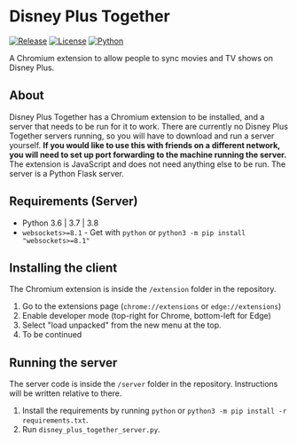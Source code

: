 # Disney Plus Together
<!-- Shields.io Badges -->
[![Release](https://img.shields.io/github/v/release/MysteryBlokHed/DisneyPlusTogether?style=flat-square)](https://github.com/MysteryBlokHed/DisneyPlusTogether/releases)
[![License](https://img.shields.io/github/license/MysteryBlokHed/DisneyPlusTogether?style=flat-square)](https://github.com/MysteryBlokHed/DisneyPlusTogether/blob/master/LICENSE)
[![Python](https://img.shields.io/badge/python-3.6%20%7C%203.7%20%7C%203.8-blue?style=flat-square)](https://www.python.org/downloads/)
<!-- End of Badges -->
A Chromium extension to allow people to sync movies and TV shows on Disney Plus.

## About
Disney Plus Together has a Chromium extension to be installed, and a server that needs to be run for it to work. There are currently no Disney Plus Together servers running, so you will have to download and run a server yourself. **If you would like to use this with friends on a different network, you will need to set up port forwarding to the machine running the server.**  
The extension is JavaScript and does not need anything else to be run. The server is a Python Flask server.

## Requirements (Server)
- Python 3.6 | 3.7 | 3.8
- `websockets>=8.1` - Get with `python` or `python3 -m pip install "websockets>=8.1"`

## Installing the client
The Chromium extension is inside the `/extension` folder in the repository.

1. Go to the extensions page (`chrome://extensions` or `edge://extensions`)
2. Enable developer mode (top-right for Chrome, bottom-left for Edge)
3. Select "load unpacked" from the new menu at the top.
4. To be continued

## Running the server
The server code is inside the `/server` folder in the repository. Instructions will be written relative to there.

1. Install the requirements by running `python` or `python3 -m pip install -r requirements.txt`.
2. Run `disney_plus_together_server.py`.
